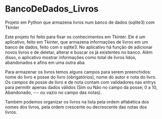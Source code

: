 # BancoDeDados_Livros
 Projeto em Python que armazena livros num banco de dados (sqlite3) com Tkinter

 Este projeto foi feito para fixar os conhecimentos em Tkinter. 
 Ele é um aplicativo, feito em Tkinter, que armazena informações de livros em um banco de dados,
feito com o sqlite3.
 No aplicativo há função de adicionar novos livros e de deletar, alterar e buscar os já existentes
no banco.
 Além disso, o aplicativo mostrar informações como total de livros lidos, abandonados e afins em uma outra
aba.

 Para armazenar os livros temos alguns campos para serem preenchidos: nome do livro e posse do livro
(obrigatórios), nome do autor e nota do livro. Os campos de posse de livro e de nota contam com validadores
nas entrys para permitir apenas dados válidos (Sim ou Não no campo da posse; 0 a 10, Abandonado, --- ou vazio
no campo das notas).

 Também podemos organizar os livros na lista pela ordem alfabética dos nomes dos livros, pela ordem crescente ou
decrescente das notas dos livros.
